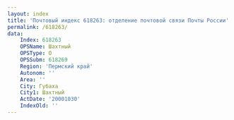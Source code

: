 ```yaml
---
layout: index
title: 'Почтовый индекс 618263: отделение почтовой связи Почты России'
permalink: /618263/
data:
    Index: 618263
    OPSName: Шахтный
    OPSType: О
    OPSSubm: 618269
    Region: 'Пермский край'
    Autonom: ''
    Area: ''
    City: Губаха
    City1: Шахтный
    ActDate: '20001030'
    IndexOld: ''
---
```

